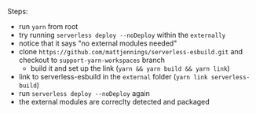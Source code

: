 Steps:

- run `yarn` from root
- try running `serverless deploy --noDeploy` within the `externally`
- notice that it says "no external modules needed"
- clone `https://github.com/mattjennings/serverless-esbuild.git` and checkout to `support-yarn-workspaces` branch
  - build it and set up the link (`yarn && yarn build && yarn link`)
- link to serverless-esbuild in the `external` folder (`yarn link serverless-build`)
- run `serverless deploy --noDeploy` again
- the external modules are correclty detected and packaged
